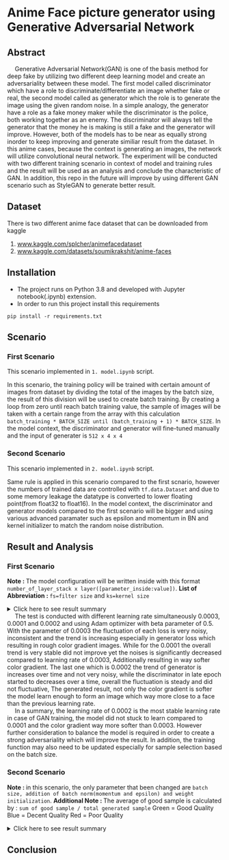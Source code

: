 # Anime Face picture generator using Generative Adversarial Network

## Abstract
&emsp; Generative Adversarial Network(GAN) is one of the basis method for deep fake by utilizing two different deep learning model and create an adversariality between these model. The first model called discriminator which have a role to discriminate/differentiate an image whether fake or real, the second model called as generator which the role is to generate the image using the given random noise. In a simple analogy, the generator have a role as a fake money maker while the discriminator is the police, both working together as an enemy. The discriminator will always tell the generator that the money he is making is still a fake and the generator will improve. However, both of the models has to be near as equally strong inorder to keep improving and generate similiar result from the dataset. In this anime cases, because the context is generating an images, the network will utilize convolutional neural network. The experiment will be conducted with two different training scenario in context of model and training rules and the result will be used as an analysis and conclude the characteristic of GAN. In addition, this repo in the future will improve by using different GAN scenario such as StyleGAN to generate better result.

## Dataset
There is two different anime face dataset that can be downloaded from kaggle  
1. www.kaggle.com/splcher/animefacedataset
2. www.kaggle.com/datasets/soumikrakshit/anime-faces

## Installation
- The project runs on Python 3.8 and developed with Jupyter notebook(.ipynb) extension.
- In order to run this project install this requirements
```
pip install -r requirements.txt
```

## Scenario
### First Scenario
This scenario implemented in ```1. model.ipynb``` script. </br>

In this scenario, the training policy will be trained with certain amount of images from dataset by dividing the total of the images by the batch size, the result of this division will be used to create batch training. By creating a loop from zero until reach batch training value, the sample of images will be taken with a certain range from the array with this calculation ```batch_training * BATCH_SIZE until (batch_training + 1) * BATCH_SIZE```. In the model context, the discriminator and generator will fine-tuned manually and the input of generater is ```512 x 4 x 4```

### Second Scenario
This scenario implemented in ```2. model.ipynb``` script. </br>

Same rule is applied in this scenario compared to the first scnario, however the numbers of trained data are controlled with ```tf.data.Dataset``` and due to some memory leakage the datatype is converted to lower floating point(from float32 to float16). In the model context, the discriminator and generator models compared to the first scenario will be bigger and using various advanced paramater such as epsilon and momentum in BN and kernel initializer to match the random noise distribution.

## Result and Analysis
### First Scenario
<b>Note : </b> The model configuration will be written inside with this format ```number_of_layer_stack x layer([parameter_inside:value])```.
<b>List of Abbreviation : </b> ```fs=filter size``` and ```ks=kernel size```
<details markdown="1">
<summary>Click here to see result summary</summary>
</br>
<table style="width:200%">
  <tr> 
      <th> Parameter </th>
      <th> Model Configuration </th>
      <th> Generator Loss </th>
      <th> Discriminator Real Loss </th>
      <th> Discriminator Fake Loss </th>
      <th> Result Sample </th>
  </tr>
  <tr> 
      <td> Adam learning rate:0.0003, beta:0.5, epoch:100, batch size:256</td>
      <td> Generator:</br> 4xTranspooseConv2D( </br>
        &ensp;[fs=32, ks=(4, 4)], </br>&ensp;[fs=64, ks=(4, 4)], </br>
        &ensp;[fs=128, ks=(4, 4)], </br>&ensp;[fs=3, ks=(4, 4)] </br>) </br>
        Discriminator:</br> 2xConv2D( </br>
        &ensp;[fs=32, ks=(3, 3)], </br>&ensp;[fs=32, ks=(3, 3)] </br>)</td>
      <td> <img src="https://user-images.githubusercontent.com/54882818/195834317-13484e36-212a-4cda-b6eb-a12d417ce302.jpg"/> </td>
      <td> <img src="https://user-images.githubusercontent.com/54882818/195834437-3e0cea19-dd3c-4e70-b734-2fef24fb1118.jpg"/> </td>
      <td> <img src="https://user-images.githubusercontent.com/54882818/195834567-78dc1cff-d3e2-4ed7-8198-78c9eea0aeda.jpg"/> </td>
      <td> <img src="https://user-images.githubusercontent.com/54882818/195834822-b3450d6e-f3fd-40cf-a8bd-677f90460ed3.jpg"/> </td>
  </tr>
  <tr> 
      <td> Adam learning rate:0.0001, beta:0.5, epoch:100, batch size:256</td>
      <td> Generator:</br> 4xTranspooseConv2D( </br>
        &ensp;[fs=32, ks=(4, 4)], </br>&ensp;[fs=64, ks=(4, 4)], </br>
        &ensp;[fs=128, ks=(4, 4)], </br>&ensp;[fs=3, ks=(4, 4)] </br>) </br>
        Discriminator:</br> 2xConv2D( </br>
        &ensp;[fs=32, ks=(3, 3)], </br>&ensp;[fs=32, ks=(3, 3)] </br>)</td>
      <td> <img src="https://user-images.githubusercontent.com/54882818/196091721-d9f91e1b-98ee-43d3-afb1-b41d6b371375.jpg"/> </td>
      <td> <img src="https://user-images.githubusercontent.com/54882818/196091515-0ad40c0c-183b-4f68-9610-009cfc193fd3.jpg"/> </td>
      <td> <img src="https://user-images.githubusercontent.com/54882818/196091540-5640f56c-abb3-4d7b-bbcc-79f3cdac4d9d.jpg"/> </td>
      <td> <img src="https://user-images.githubusercontent.com/54882818/196091774-cdaa44aa-ce46-4f05-ba36-db0529ab5180.jpg"/> </td>
  </tr>
  <tr> 
      <td> Adam learning rate:0.0002, beta:0.5, epoch:100, batch size:256</td>
      <td> Generator:</br> 4xTranspooseConv2D( </br>
        &ensp;[fs=32, ks=(4, 4)], </br>&ensp;[fs=64, ks=(4, 4)], </br>
        &ensp;[fs=128, ks=(4, 4)], </br>&ensp;[fs=3, ks=(4, 4)] </br>) </br>
        Discriminator:</br> 2xConv2D( </br>
        &ensp;[fs=32, ks=(3, 3)], </br>&ensp;[fs=32, ks=(3, 3)] </br>)</td>
      <td> <img src="https://user-images.githubusercontent.com/54882818/196096769-c6c599b3-21d6-4ddd-94f8-ecc8895fb152.jpg"/> </td>
      <td> <img src="https://user-images.githubusercontent.com/54882818/196096812-3deb84a1-8aa6-4c18-a289-35358abc9422.jpg"/> </td>
      <td> <img src="https://user-images.githubusercontent.com/54882818/196096843-97758c51-3777-473f-9e94-a2f327a93edb.jpg"/> </td>
      <td> <img src="https://user-images.githubusercontent.com/54882818/196096900-0c485720-394a-42e0-9006-03dd5a0d253c.jpg"/> </td>
  </tr>
</table>
</details>
&emsp; The test is conducted with different learning rate simultaneously 0.0003, 0.0001 and 0.0002 and using Adam optimizer with beta parameter of 0.5. With the parameter of 0.0003 the fluctuation of each loss is very noisy, inconsistent and the trend is increasing especially in generator loss which resulting in rough color gradient images. While for the 0.0001 the overall trend is very stable did not improve yet the noises is significantly decreased compared to learning rate of 0.0003, Additionally resulting in way softer color gradient. The last one which is 0.0002 the trend of generator is increases over time and not very noisy, while the discriminator in late epoch started to decreases over a time, overall the fluctuation is steady and did not fluctuative, The generated result, not only the color gradient is softer the model learn enough to form an image which way more close to a face than the previous learning rate. </br>
&emsp; In a summary, the learning rate of 0.0002 is the most stable learning rate in case of GAN training, the model did not stuck to learn compared to 0.0001 and the color gradient way more softer than 0.0003. However further consideration to balance the model is required in order to create a strong adversariality which will improve the result. In addition, the training function may also need to be updated especially for sample selection based on the batch size.

### Second Scenario
<b>Note : </b> in this scenario, the only parameter that been changed are ```batch size, addition of batch norm(momentum and epsilon) and weight initialization```.
<b>Additional Note : </b> The average of good sample is calculated by : ```sum of good sample / total generated sample```
Green = Good Quality
Blue = Decent Quality
Red = Poor Quality
<details markdown="1">
<summary>Click here to see result summary</summary>
</br>
<table style="width:200%">
  <tr> 
      <th> Parameter Configuration </th>
      <th> Generator and Discriminator Loss </th>
      <th> Result Sample </th>
      <th> Average Good Sample </th>
  </tr>
  <tr> 
      <td>
        <b>General Param </b>: batch size:10, epoch:40 </br>
        <b>Generator     </b>: truncated normal(stddev) weight init:0.2, generator batch norm(momentum; epsilon):0.8; 10**5 </br> 
        <b>Discriminator </b>: discriminator batch norm(momentum):0.8 </br>
      </td>
      <td> <img src="https://user-images.githubusercontent.com/54882818/196102991-2be0bffe-c999-465b-8015-2a4a1961c29f.jpg"/> </td>
      <td> <img src="https://user-images.githubusercontent.com/54882818/196392402-9ce60b18-da3c-4482-b203-f2af0a2bddb9.jpg"/> </td>
      <td> </td>

  </tr>
  <tr> 
      <td>
        <b>General Param </b>: batch size:64, epoch:40 </br>
        <b>Generator     </b>: truncated normal(stddev) weight init:0.2, generator batch norm(momentum; epsilon):0.8; 10**5 </br> 
        <b>Discriminator </b>: discriminator batch norm(momentum):0.8 </br>
      </td>
      <td> <img src="https://user-images.githubusercontent.com/54882818/196103653-0acb5c9f-d21c-4932-a551-16047f797b67.png"/> </td>
      <td> <img src="https://user-images.githubusercontent.com/54882818/196393687-e97714d4-2d35-45ed-b649-26384365c805.jpg"/> </td>
      <td> </td>
  </tr>
  <tr> 
      <td>
        <b>General Param </b>: batch size:64, epoch:40 </br>
        <b>Generator     </b>: truncated normal(stddev) weight init:0.2 </br> 
        <b>Discriminator </b>: discriminator batch norm(momentum):0.8 </br>
      </td>
      <td> <img src="https://user-images.githubusercontent.com/54882818/196108877-23628a17-5480-4fc7-b3be-6aadb2f678fb.jpg"/> </td>
      <td> <img src="https://user-images.githubusercontent.com/54882818/196393826-f8ab1a4e-98f1-4620-9edf-10cd851ade75.jpg"/> </td>
      <td> </td>

  </tr>
</table>
</details>

## Conclusion
